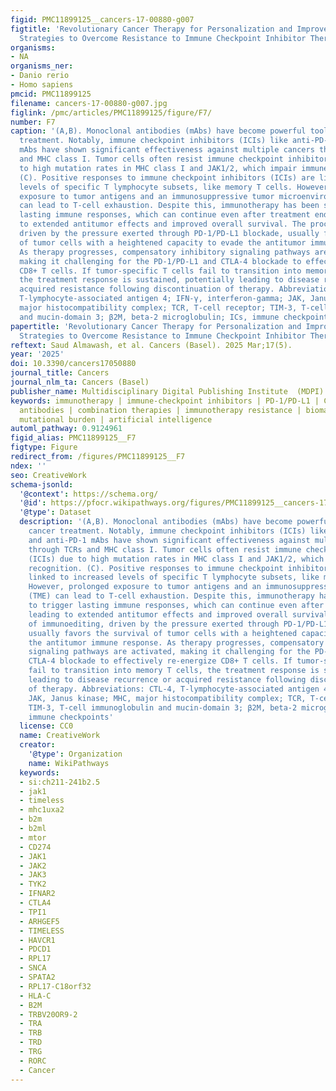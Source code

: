 ```yaml
---
figid: PMC11899125__cancers-17-00880-g007
figtitle: 'Revolutionary Cancer Therapy for Personalization and Improved Efficacy:
  Strategies to Overcome Resistance to Immune Checkpoint Inhibitor Therapy'
organisms:
- NA
organisms_ner:
- Danio rerio
- Homo sapiens
pmcid: PMC11899125
filename: cancers-17-00880-g007.jpg
figlink: /pmc/articles/PMC11899125/figure/F7/
number: F7
caption: '(A,B). Monoclonal antibodies (mAbs) have become powerful tools in cancer
  treatment. Notably, immune checkpoint inhibitors (ICIs) like anti-PD-L1 and anti-PD-1
  mAbs have shown significant effectiveness against multiple cancers through TCRs
  and MHC class I. Tumor cells often resist immune checkpoint inhibitors (ICIs) due
  to high mutation rates in MHC class I and JAK1/2, which impair immune recognition.
  (C). Positive responses to immune checkpoint inhibitors (ICIs) are linked to increased
  levels of specific T lymphocyte subsets, like memory T cells. However, prolonged
  exposure to tumor antigens and an immunosuppressive tumor microenvironment (TME)
  can lead to T-cell exhaustion. Despite this, immunotherapy has been shown to trigger
  lasting immune responses, which can continue even after treatment ends, leading
  to extended antitumor effects and improved overall survival. The process of immunoediting,
  driven by the pressure exerted through PD-1/PD-L1 blockade, usually favors the survival
  of tumor cells with a heightened capacity to evade the antitumor immune response.
  As therapy progresses, compensatory inhibitory signaling pathways are activated,
  making it challenging for the PD-1/PD-L1 and CTLA-4 blockade to effectively re-energize
  CD8+ T cells. If tumor-specific T cells fail to transition into memory T cells,
  the treatment response is sustained, potentially leading to disease recurrence or
  acquired resistance following discontinuation of therapy. Abbreviations: CTL-4,
  T-lymphocyte-associated antigen 4; IFN-γ, interferon-gamma; JAK, Janus kinase; MHC,
  major histocompatibility complex; TCR, T-cell receptor; TIM-3, T-cell immunoglobulin
  and mucin-domain 3; β2M, beta-2 microglobulin; ICs, immune checkpoints'
papertitle: 'Revolutionary Cancer Therapy for Personalization and Improved Efficacy:
  Strategies to Overcome Resistance to Immune Checkpoint Inhibitor Therapy'
reftext: Saud Almawash, et al. Cancers (Basel). 2025 Mar;17(5).
year: '2025'
doi: 10.3390/cancers17050880
journal_title: Cancers
journal_nlm_ta: Cancers (Basel)
publisher_name: Multidisciplinary Digital Publishing Institute  (MDPI)
keywords: immunotherapy | immune-checkpoint inhibitors | PD-1/PD-L1 | CTLA-4 | monoclonal
  antibodies | combination therapies | immunotherapy resistance | biomarkers | tumor
  mutational burden | artificial intelligence
automl_pathway: 0.9124961
figid_alias: PMC11899125__F7
figtype: Figure
redirect_from: /figures/PMC11899125__F7
ndex: ''
seo: CreativeWork
schema-jsonld:
  '@context': https://schema.org/
  '@id': https://pfocr.wikipathways.org/figures/PMC11899125__cancers-17-00880-g007.html
  '@type': Dataset
  description: '(A,B). Monoclonal antibodies (mAbs) have become powerful tools in
    cancer treatment. Notably, immune checkpoint inhibitors (ICIs) like anti-PD-L1
    and anti-PD-1 mAbs have shown significant effectiveness against multiple cancers
    through TCRs and MHC class I. Tumor cells often resist immune checkpoint inhibitors
    (ICIs) due to high mutation rates in MHC class I and JAK1/2, which impair immune
    recognition. (C). Positive responses to immune checkpoint inhibitors (ICIs) are
    linked to increased levels of specific T lymphocyte subsets, like memory T cells.
    However, prolonged exposure to tumor antigens and an immunosuppressive tumor microenvironment
    (TME) can lead to T-cell exhaustion. Despite this, immunotherapy has been shown
    to trigger lasting immune responses, which can continue even after treatment ends,
    leading to extended antitumor effects and improved overall survival. The process
    of immunoediting, driven by the pressure exerted through PD-1/PD-L1 blockade,
    usually favors the survival of tumor cells with a heightened capacity to evade
    the antitumor immune response. As therapy progresses, compensatory inhibitory
    signaling pathways are activated, making it challenging for the PD-1/PD-L1 and
    CTLA-4 blockade to effectively re-energize CD8+ T cells. If tumor-specific T cells
    fail to transition into memory T cells, the treatment response is sustained, potentially
    leading to disease recurrence or acquired resistance following discontinuation
    of therapy. Abbreviations: CTL-4, T-lymphocyte-associated antigen 4; IFN-γ, interferon-gamma;
    JAK, Janus kinase; MHC, major histocompatibility complex; TCR, T-cell receptor;
    TIM-3, T-cell immunoglobulin and mucin-domain 3; β2M, beta-2 microglobulin; ICs,
    immune checkpoints'
  license: CC0
  name: CreativeWork
  creator:
    '@type': Organization
    name: WikiPathways
  keywords:
  - si:ch211-241b2.5
  - jak1
  - timeless
  - mhc1uxa2
  - b2m
  - b2ml
  - mtor
  - CD274
  - JAK1
  - JAK2
  - JAK3
  - TYK2
  - IFNAR2
  - CTLA4
  - TPI1
  - ARHGEF5
  - TIMELESS
  - HAVCR1
  - PDCD1
  - RPL17
  - SNCA
  - SPATA2
  - RPL17-C18orf32
  - HLA-C
  - B2M
  - TRBV20OR9-2
  - TRA
  - TRB
  - TRD
  - TRG
  - RORC
  - Cancer
---
```

